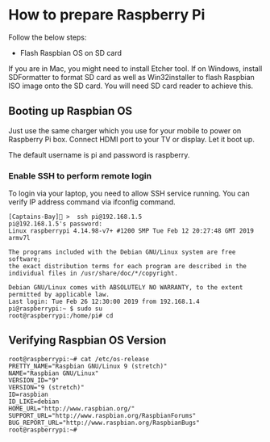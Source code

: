 # How to prepare Raspberry Pi

Follow the below steps:

- Flash Raspbian OS on SD card

If you are in Mac, you might need to install Etcher tool. If on Windows, install SDFormatter to format SD card as well as Win32installer to flash Raspbian ISO image onto the SD card. You will need SD card reader to achieve this.


## Booting up Raspbian OS

Just use the same charger which you use for your mobile to power on Raspberry Pi box. Connect HDMI port to your TV or display. Let it boot up.


The default username is pi and password is raspberry.


### Enable SSH to perform remote login

To login via your laptop, you need to allow SSH service running. You can verify IP address command via ifconfig command.

```
[Captains-Bay]🚩 >  ssh pi@192.168.1.5
pi@192.168.1.5's password:
Linux raspberrypi 4.14.98-v7+ #1200 SMP Tue Feb 12 20:27:48 GMT 2019 armv7l

The programs included with the Debian GNU/Linux system are free software;
the exact distribution terms for each program are described in the
individual files in /usr/share/doc/*/copyright.

Debian GNU/Linux comes with ABSOLUTELY NO WARRANTY, to the extent
permitted by applicable law.
Last login: Tue Feb 26 12:30:00 2019 from 192.168.1.4
pi@raspberrypi:~ $ sudo su
root@raspberrypi:/home/pi# cd
```

## Verifying Raspbian OS Version


```
root@raspberrypi:~# cat /etc/os-release
PRETTY_NAME="Raspbian GNU/Linux 9 (stretch)"
NAME="Raspbian GNU/Linux"
VERSION_ID="9"
VERSION="9 (stretch)"
ID=raspbian
ID_LIKE=debian
HOME_URL="http://www.raspbian.org/"
SUPPORT_URL="http://www.raspbian.org/RaspbianForums"
BUG_REPORT_URL="http://www.raspbian.org/RaspbianBugs"
root@raspberrypi:~#
```

